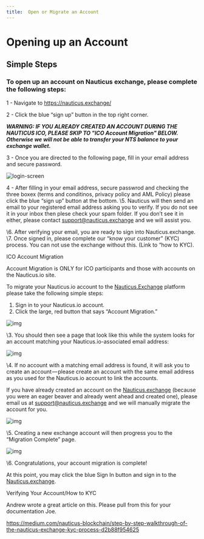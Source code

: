 ```yaml
---
title:  Open or Migrate an Account
---
```




# Opening up an Account

## Simple Steps



### To open up an account on Nauticus exchange, please complete the following steps:

1 - Navigate to <https://nauticus.exchange/>

2 - Click the blue “sign up” button in the top right corner. 



***WARNING: IF YOU ALREADY CREATED AN ACCOUNT DURING THE NAUTICUS ICO, PLEASE SKIP TO "ICO Account Migration" BELOW. Otherwise we will not be able to transfer your NTS balance to your exchange wallet.***



3 - Once you are directed to the following page, fill in your email address and secure password. 

![login-screen](C:\Users\josep\Documents\GitHub\help-center\docs\.vuepress\public\images\login-screen.png)





4 -  After filling in your email address, secure passwrod and checking the three boxex (terms and conditinos, privacy policy and AML Policy) please click the blue “sign up” button at the bottom.
\5. Nauticus will then send an email to your registered email address asking you to verify. If you do not see it in your inbox then plese check your spam folder. If you don’t see it in either, please contact support@nauticus.exchange and we will assist you. 

\6. After verifying your email, you are ready to sign into Nauticus.exchange.
\7. Once signed in, please complete our “know your customer” (KYC) process. You can not use the exchange without this. (Link to “how to KYC).





ICO Account Migration

Account Migration is ONLY for ICO participants and those with accounts on the Nauticus.io site.

To migrate your Nauticus.io account to the [Nauticus.Exchange](https://nauticus.exchange/) platform please take the following simple steps:

1. Sign in to your Nauticus.io account.
2. Click the large, red button that says “Account Migration.”

![img](https://lh5.googleusercontent.com/MM54X8jnmt12OJlM4Zs7ATI5b4SpI3dprdRQbsqalH9PIibLSfTg0klgDj3-1yMtiqfLQZALibsa-Xxaa44lPfAoebCA6BAlKcpH0FVQaqbwP2SDlRtkg1u_RXIgmY8eg8uWwCcX)

\3. You should then see a page that look like this while the system looks for an account matching your Nauticus.io-associated email address:

![img](https://lh3.googleusercontent.com/CpxYn2CMYAtIS0ff3D7zvnggMFwTiz772reoT05ipaZ6218FHW98GnN8U6bXBwhojS8HiT4ykHNxHPKfLGmVvr9e72ojYgXOit-WQeDcv9r4sQ5hhKz1tl-5tjg5v1hh6OjzXpOm)

\4. If no account with a matching email address is found, it will ask you to create an account — please create an account with the same email address as you used for the Nauticus.io account to link the accounts.

If you have already created an account on the [Nauticus.exchange](https://nauticus.exchange/) (because you were an eager beaver and already went ahead and created one), please email us at support@nauticus.exchange and we will manually migrate the account for you.

![img](https://lh6.googleusercontent.com/CSvwRlpTbJjmV3noaMHkemwUvpWmQUEAWDdZz7TbtT0E9PcmJ5yPylhwcAAhRavuXpYDJnDiAPAwqgMQ6rewYl75jO9caDQqyGg-xE-qoWf341ipdiGz1tbEgWDYBhDR34Pg-jVh)

\5. Creating a new exchange account will then progress you to the “Migration Complete” page.

![img](https://lh6.googleusercontent.com/84jd_p9V7hrcFrY3VSOP1Rd4wAIaV-ybia2HtgaioIvgjEqpmO3xcrUc151DTMrwTaJauueIY__wLEDoga3IFr4g6BFgXDy7r5qLkTZqvTe68FgL2htgvxg4RkyA0rIaC_q3-Z3C)

\6. Congratulations, your account migration is complete!

At this point, you may click the blue Sign In button and sign in to the [Nauticus.exchange](https://nauticus.exchange/).





Verifying Your Account/How to KYC





Andrew wrote a great article on this. Please pull from this for your documentation Joe.





https://medium.com/nauticus-blockchain/step-by-step-walkthrough-of-the-nauticus-exchange-kyc-process-d2b88f954625